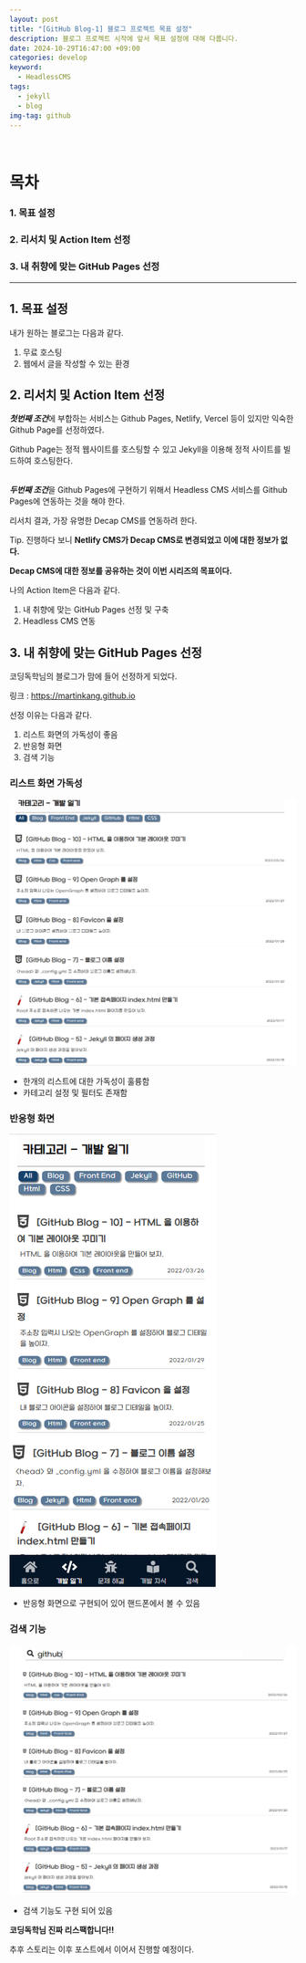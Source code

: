 ```yaml
---
layout: post
title: "[GitHub Blog-1] 블로그 프로젝트 목표 설정"
description: 블로그 프로젝트 시작에 앞서 목표 설정에 대해 다룹니다.
date: 2024-10-29T16:47:00 +09:00
categories: develop
keyword:
  - HeadlessCMS
tags:
  - jekyll
  - blog
img-tag: github
---
```

![]()

# 목차

### 1. 목표 설정

### 2. 리서치 및 Action Item 선정

### 3. 내 취향에 맞는  GitHub Pages 선정

- - -

## 1. 목표 설정

내가 원하는 블로그는 다음과 같다.

1. 무료 호스팅
2. 웹에서 글을 작성할 수 있는 환경

## 2. 리서치 및 Action Item 선정

***첫번째 조건***에 부합하는 서비스는 Github Pages, Netlify, Vercel 등이 있지만 익숙한 Github Page를 선정하였다.

Github Page는 정적 웹사이트를 호스팅할 수 있고 Jekyll을 이용해 정적 사이트를 빌드하여 호스팅한다.

\
***두번째 조건***을 Github Pages에 구현하기 위해서 Headless CMS 서비스를 Github Pages에 연동하는 것을 해야 한다.

리서치 결과, 가장 유명한 Decap CMS를 연동하려 한다. 

Tip. 진행하다 보니 **Netlify CMS가 Decap CMS로 변경되었고 이에 대한 정보가 없다.** 

**Decap CMS에 대한 정보를 공유하는 것이 이번 시리즈의 목표이다.**

나의 Action Item은 다음과 같다.

1. 내 취향에 맞는 GitHub Pages 선정 및 구축
2. Headless CMS 연동

## 3. 내 취향에 맞는  GitHub Pages 선정

코딩독학님의 블로그가 맘에 들어 선정하게 되었다.

링크 : <https://martinkang.github.io>

선정 이유는 다음과 같다.

1. 리스트 화면의 가독성이 좋음
2. 반응형 화면 
3. 검색 기능

### 리스트 화면 가독성

![](/assets/img/list.png)

* 한개의 리스트에 대한 가독성이 훌륭함
* 카테고리 설정 및 필터도 존재함

### 반응형 화면

![](/assets/img/mobile_page.png)

* 반응형 화면으로 구현되어 있어 핸드폰에서 볼 수 있음

### 검색 기능

![](/assets/img/search.png)

* 검색 기능도 구현 되어 있음



**코딩독학님 진짜 리스팩합니다!!**

추후 스토리는 이후 포스트에서 이어서 진행할 예정이다.
